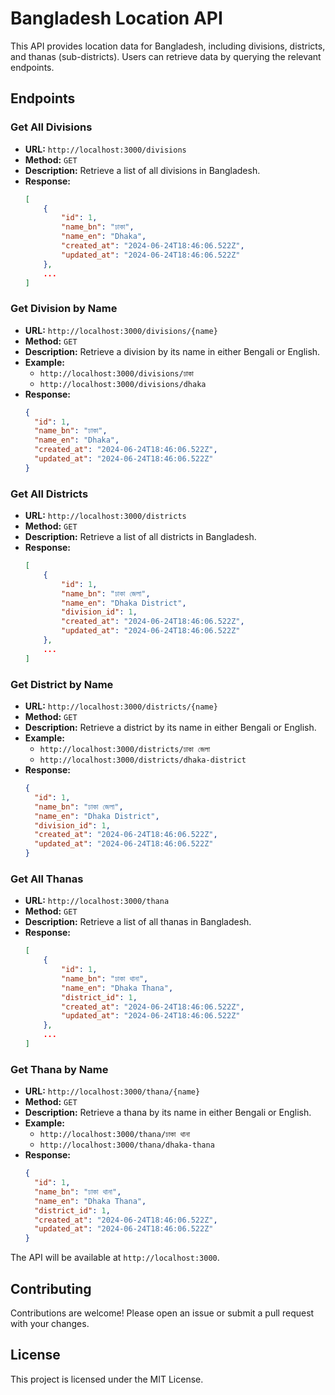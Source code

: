 # Bangladesh Location API

This API provides location data for Bangladesh, including divisions, districts, and thanas (sub-districts). Users can retrieve data by querying the relevant endpoints.

## Endpoints

### Get All Divisions

- **URL:** `http://localhost:3000/divisions`
- **Method:** `GET`
- **Description:** Retrieve a list of all divisions in Bangladesh.
- **Response:**
  ```json
  [
      {
          "id": 1,
          "name_bn": "ঢাকা",
          "name_en": "Dhaka",
          "created_at": "2024-06-24T18:46:06.522Z",
          "updated_at": "2024-06-24T18:46:06.522Z"
      },
      ...
  ]
  ```

### Get Division by Name

- **URL:** `http://localhost:3000/divisions/{name}`
- **Method:** `GET`
- **Description:** Retrieve a division by its name in either Bengali or English.
- **Example:**
  - `http://localhost:3000/divisions/ঢাকা`
  - `http://localhost:3000/divisions/dhaka`
- **Response:**
  ```json
  {
    "id": 1,
    "name_bn": "ঢাকা",
    "name_en": "Dhaka",
    "created_at": "2024-06-24T18:46:06.522Z",
    "updated_at": "2024-06-24T18:46:06.522Z"
  }
  ```

### Get All Districts

- **URL:** `http://localhost:3000/districts`
- **Method:** `GET`
- **Description:** Retrieve a list of all districts in Bangladesh.
- **Response:**
  ```json
  [
      {
          "id": 1,
          "name_bn": "ঢাকা জেলা",
          "name_en": "Dhaka District",
          "division_id": 1,
          "created_at": "2024-06-24T18:46:06.522Z",
          "updated_at": "2024-06-24T18:46:06.522Z"
      },
      ...
  ]
  ```

### Get District by Name

- **URL:** `http://localhost:3000/districts/{name}`
- **Method:** `GET`
- **Description:** Retrieve a district by its name in either Bengali or English.
- **Example:**
  - `http://localhost:3000/districts/ঢাকা জেলা`
  - `http://localhost:3000/districts/dhaka-district`
- **Response:**
  ```json
  {
    "id": 1,
    "name_bn": "ঢাকা জেলা",
    "name_en": "Dhaka District",
    "division_id": 1,
    "created_at": "2024-06-24T18:46:06.522Z",
    "updated_at": "2024-06-24T18:46:06.522Z"
  }
  ```

### Get All Thanas

- **URL:** `http://localhost:3000/thana`
- **Method:** `GET`
- **Description:** Retrieve a list of all thanas in Bangladesh.
- **Response:**
  ```json
  [
      {
          "id": 1,
          "name_bn": "ঢাকা থানা",
          "name_en": "Dhaka Thana",
          "district_id": 1,
          "created_at": "2024-06-24T18:46:06.522Z",
          "updated_at": "2024-06-24T18:46:06.522Z"
      },
      ...
  ]
  ```

### Get Thana by Name

- **URL:** `http://localhost:3000/thana/{name}`
- **Method:** `GET`
- **Description:** Retrieve a thana by its name in either Bengali or English.
- **Example:**
  - `http://localhost:3000/thana/ঢাকা থানা`
  - `http://localhost:3000/thana/dhaka-thana`
- **Response:**
  ```json
  {
    "id": 1,
    "name_bn": "ঢাকা থানা",
    "name_en": "Dhaka Thana",
    "district_id": 1,
    "created_at": "2024-06-24T18:46:06.522Z",
    "updated_at": "2024-06-24T18:46:06.522Z"
  }
  ```

The API will be available at `http://localhost:3000`.

## Contributing

Contributions are welcome! Please open an issue or submit a pull request with your changes.

## License

This project is licensed under the MIT License.
